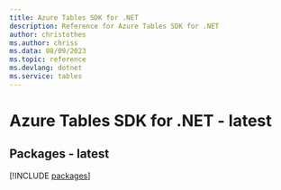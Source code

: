 ```yaml
---
title: Azure Tables SDK for .NET
description: Reference for Azure Tables SDK for .NET
author: christothes
ms.author: chriss
ms.data: 08/09/2023
ms.topic: reference
ms.devlang: dotnet
ms.service: tables
---
```

# Azure Tables SDK for .NET - latest
## Packages - latest
[!INCLUDE [packages](tables-index.md)]